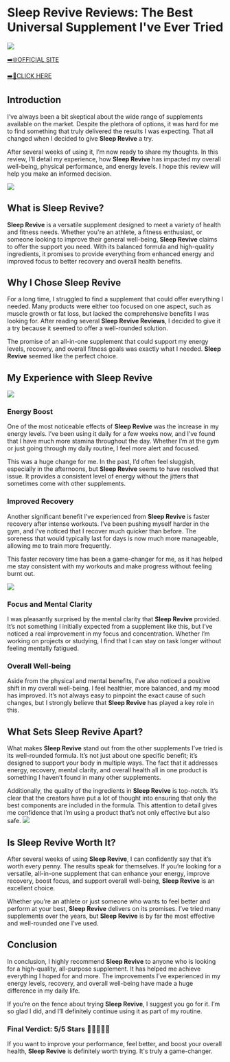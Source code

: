 # Sleep Revive Reviews: The Best Universal Supplement I've Ever Tried

[![](https://static.vecteezy.com/system/resources/thumbnails/019/896/014/small/buy-now-gradient-button-with-cart-symbol-buy-now-illustration-png.png)](https://edetoop.top/lander/sugarpreland-1/sleeprevive.html) 

[➡️🌐OFFICIAL SITE](https://edetoop.top/lander/sugarpreland-1/sleeprevive.html) 

[➡️🔗CLICK HERE](https://edetoop.top/lander/sugarpreland-1/sleeprevive.html) 


## Introduction

I’ve always been a bit skeptical about the wide range of supplements available on the market. Despite the plethora of options, it was hard for me to find something that truly delivered the results I was expecting. That all changed when I decided to give **Sleep Revive** a try.

After several weeks of using it, I’m now ready to share my thoughts. In this review, I’ll detail my experience, how **Sleep Revive** has impacted my overall well-being, physical performance, and energy levels. I hope this review will help you make an informed decision. 

[![](https://wallpapers.com/images/hd/red-order-now-button-udg4jcj4arvn8b0n-2.png)](https://edetoop.top/lander/sugarpreland-1/sleeprevive.html)  

## What is Sleep Revive?

**Sleep Revive** is a versatile supplement designed to meet a variety of health and fitness needs. Whether you're an athlete, a fitness enthusiast, or someone looking to improve their general well-being, **Sleep Revive** claims to offer the support you need. With its balanced formula and high-quality ingredients, it promises to provide everything from enhanced energy and improved focus to better recovery and overall health benefits.

## Why I Chose Sleep Revive

For a long time, I struggled to find a supplement that could offer everything I needed. Many products were either too focused on one aspect, such as muscle growth or fat loss, but lacked the comprehensive benefits I was looking for. After reading several **Sleep Revive Reviews**, I decided to give it a try because it seemed to offer a well-rounded solution.

The promise of an all-in-one supplement that could support my energy levels, recovery, and overall fitness goals was exactly what I needed. **Sleep Revive** seemed like the perfect choice.

## My Experience with Sleep Revive

[![](https://static.vecteezy.com/system/resources/thumbnails/019/896/014/small/buy-now-gradient-button-with-cart-symbol-buy-now-illustration-png.png)](https://edetoop.top/lander/sugarpreland-1/sleeprevive.html)

### Energy Boost

One of the most noticeable effects of **Sleep Revive** was the increase in my energy levels. I’ve been using it daily for a few weeks now, and I’ve found that I have much more stamina throughout the day. Whether I’m at the gym or just going through my daily routine, I feel more alert and focused.

This was a huge change for me. In the past, I’d often feel sluggish, especially in the afternoons, but **Sleep Revive** seems to have resolved that issue. It provides a consistent level of energy without the jitters that sometimes come with other supplements.

### Improved Recovery

Another significant benefit I’ve experienced from **Sleep Revive** is faster recovery after intense workouts. I’ve been pushing myself harder in the gym, and I’ve noticed that I recover much quicker than before. The soreness that would typically last for days is now much more manageable, allowing me to train more frequently.

This faster recovery time has been a game-changer for me, as it has helped me stay consistent with my workouts and make progress without feeling burnt out.

[![](https://wallpapers.com/images/hd/red-order-now-button-udg4jcj4arvn8b0n-2.png)](https://edetoop.top/lander/sugarpreland-1/sleeprevive.html)  

### Focus and Mental Clarity

I was pleasantly surprised by the mental clarity that **Sleep Revive** provided. It’s not something I initially expected from a supplement like this, but I’ve noticed a real improvement in my focus and concentration. Whether I’m working on projects or studying, I find that I can stay on task longer without feeling mentally fatigued.

### Overall Well-being

Aside from the physical and mental benefits, I’ve also noticed a positive shift in my overall well-being. I feel healthier, more balanced, and my mood has improved. It’s not always easy to pinpoint the exact cause of such changes, but I strongly believe that **Sleep Revive** has played a key role in this.

## What Sets Sleep Revive Apart?

What makes **Sleep Revive** stand out from the other supplements I’ve tried is its well-rounded formula. It’s not just about one specific benefit; it’s designed to support your body in multiple ways. The fact that it addresses energy, recovery, mental clarity, and overall health all in one product is something I haven’t found in many other supplements.

Additionally, the quality of the ingredients in **Sleep Revive** is top-notch. It’s clear that the creators have put a lot of thought into ensuring that only the best components are included in the formula. This attention to detail gives me confidence that I’m using a product that’s not only effective but also safe.
[![](https://static.vecteezy.com/system/resources/thumbnails/019/896/014/small/buy-now-gradient-button-with-cart-symbol-buy-now-illustration-png.png)](https://edetoop.top/lander/sugarpreland-1/sleeprevive.html)
## Is Sleep Revive Worth It?

After several weeks of using **Sleep Revive**, I can confidently say that it’s worth every penny. The results speak for themselves. If you’re looking for a versatile, all-in-one supplement that can enhance your energy, improve recovery, boost focus, and support overall well-being, **Sleep Revive** is an excellent choice.

Whether you’re an athlete or just someone who wants to feel better and perform at your best, **Sleep Revive** delivers on its promises. I’ve tried many supplements over the years, but **Sleep Revive** is by far the most effective and well-rounded one I’ve used.

## Conclusion

In conclusion, I highly recommend **Sleep Revive** to anyone who is looking for a high-quality, all-purpose supplement. It has helped me achieve everything I hoped for and more. The improvements I’ve experienced in my energy levels, recovery, and overall well-being have made a huge difference in my daily life.

If you’re on the fence about trying **Sleep Revive**, I suggest you go for it. I’m so glad I did, and I’ll definitely continue using it as part of my routine.

### Final Verdict: 5/5 Stars 🌟🌟🌟🌟🌟

If you want to improve your performance, feel better, and boost your overall health, **Sleep Revive** is definitely worth trying. It's truly a game-changer.
